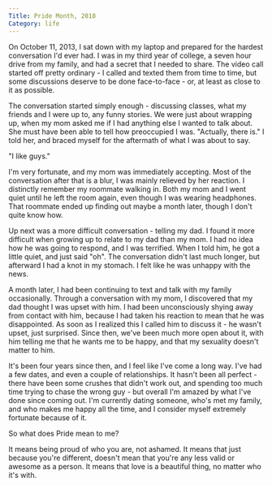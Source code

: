 ```yaml
---
Title: Pride Month, 2018
Category: life
---
```


On October 11, 2013, I sat down with my laptop and prepared for the hardest conversation I'd ever had.
I was in my third year of college, a seven hour drive from my family, and had a secret that I needed to share.
The video call started off pretty ordinary - I called and texted them from time to time, but some discussions deserve to be done face-to-face - or, at least as close to it as possible.

The conversation started simply enough - discussing classes, what my friends and I were up to, any funny stories.
We were just about wrapping up, when my mom asked me if I had anything else I wanted to talk about.
She must have been able to tell how preoccupied I was.
"Actually, there is." I told her, and braced myself for the aftermath of what I was about to say.

"I like guys."

I'm very fortunate, and my mom was immediately accepting.
Most of the conversation after that is a blur, I was mainly relieved by her reaction.
I distinctly remember my roommate walking in. Both my mom and I went quiet until he left the room again, even though I was wearing headphones.
That roommate ended up finding out maybe a month later, though I don't quite know how.

Up next was a more difficult conversation - telling my dad.
I found it more difficult when growing up to relate to my dad than my mom.
I had no idea how he was going to respond, and I was terrified.
When I told him, he got a little quiet, and just said "oh".
The conversation didn't last much longer, but afterward I had a knot in my stomach.
I felt like he was unhappy with the news.

A month later, I had been continuing to text and talk with my family occasionally.
Through a conversation with my mom, I discovered that my dad thought I was upset with him.
I had been unconsciously shying away from contact with him, because I had taken his reaction to mean that he was disappointed.
As soon as I realized this I called him to discuss it - he wasn't upset, just surprised.
Since then, we've been much more open about it, with him telling me that he wants me to be happy, and that my sexuality doesn't matter to him.

It's been four years since then, and I feel like I've come a long way.
I've had a few dates, and even a couple of relationships.
It hasn't been all perfect - there have been some crushes that didn't work out, and spending too much time trying to chase the wrong guy - but overall I'm amazed by what I've done since coming out.
I'm currently dating someone, who's met my family, and who makes me happy all the time, and I consider myself extremely fortunate because of it.

So what does Pride mean to me?

It means being proud of who you are, not ashamed.
It means that just because you're different, doesn't mean that you're any less valid or awesome as a person.
It means that love is a beautiful thing, no matter who it's with.

